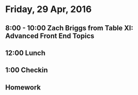 Friday, 29 Apr, 2016
====================

8:00 - 10:00 Zach Briggs from Table XI: Advanced Front End Topics
-----------------------------------------------------------------

12:00 Lunch
-----------

1:00 Checkin
------------

Homework
--------
